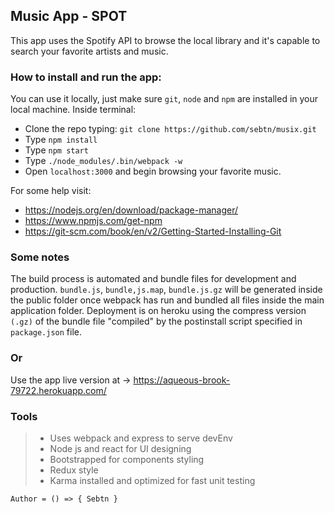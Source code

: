 ## Music App - SPOT
This app uses the Spotify API to browse the local library  and it's capable to search your favorite artists and music.

### How to install and run the app:

You can use it locally, just make sure ```git```, ```node``` and ```npm``` are installed in your local machine. Inside terminal:
+ Clone the repo typing: ```git clone https://github.com/sebtn/musix.git```
+ Type ```npm install```
+ Type ```npm start```
+ Type ```./node_modules/.bin/webpack -w```
+ Open ```localhost:3000``` and begin browsing your favorite music.

For some help visit: 
+ https://nodejs.org/en/download/package-manager/
+ https://www.npmjs.com/get-npm
+ https://git-scm.com/book/en/v2/Getting-Started-Installing-Git

### Some notes
The build process is automated and bundle files for development and production. ```bundle.js```, ```bundle,js.map```, ```bundle.js.gz``` will be generated inside the public folder once webpack has run and bundled all files inside the main application folder.
Deployment is on heroku using the compress version ```(.gz)``` of the bundle file "compiled" by the postinstall script specified in ```package.json``` file. 

### Or
Use the app live version at -> https://aqueous-brook-79722.herokuapp.com/

### Tools
>+ Uses webpack and express to serve devEnv
>+ Node js and react for UI designing
>+ Bootstrapped for components styling 
>+ Redux style
>+ Karma installed and optimized for fast unit testing  

`` Author = () => { Sebtn } ``